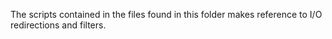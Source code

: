 The scripts contained in the files found in this folder makes reference to I/O redirections and filters.
